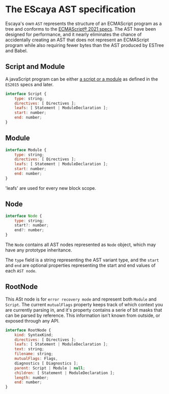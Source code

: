 # The EScaya AST specification

Escaya's own `AST` represents the structure of an ECMAScript program as a tree and conforms to the [ECMAScript® 2021 specs](https://tc39.es/ecma262/index.html). The AST have been designed for performance, and it nearly eliminates the chance of accidentally creating an AST that does not represent an ECMAScript program while also requiring fewer bytes than the AST produced by ESTree and Babel.

## Script and Module

 A javaScript program can be either [a script or a module](https://tc39.github.io/ecma262/index.html#sec-ecmascript-language-scripts-and-modules) as
 defined in the `ES2015` specs and later.


```js
interface Script {
    type: string;
    directives: [ Directives ];
    leafs: [ Statement | ModuleDeclaration ];
    start: number;
    end: number;
}
```

## Module

```js
interface Module {
    type: string;
    directives: [ Directives ];
    leafs: [ Statement | ModuleDeclaration ];
    start: number;
    end: number;
}
```

'leafs' are used for every new block scope.

## Node

```js
interface Node {
    type: string;
    start?: number;
    end?: number;
}
```

The `Node` contains all AST nodes represented as `Node` object, which may have any
prototype inheritance.

The `type` field is a string representing the AST variant type, and the `start` and `end`
are optional properties representing the start and end values of each `AST node`.


## RootNode

This ASt node is for `error recovery mode` and represent both `Module` and `Script`.
The current `mutualFlags` property keeps track of which context you are currently parsing in,
and it's property contains a serie of bit masks that can be parsed by reference. This
information isn't known from outside, or exposed through any API.

```js
interface RootNode {
    kind: SyntaxKind;
    directives: [ Directives ];
    leafs: [ Statement | ModuleDeclaration ];
    text: string;
    filename: string;
    mutualFlags: Flags,
    diagnostics [ Diagnostics ];
    parent: Script | Module | null;
    children: [ Statement | ModuleDeclaration ];
    length: number;
    end: number;
}
```
